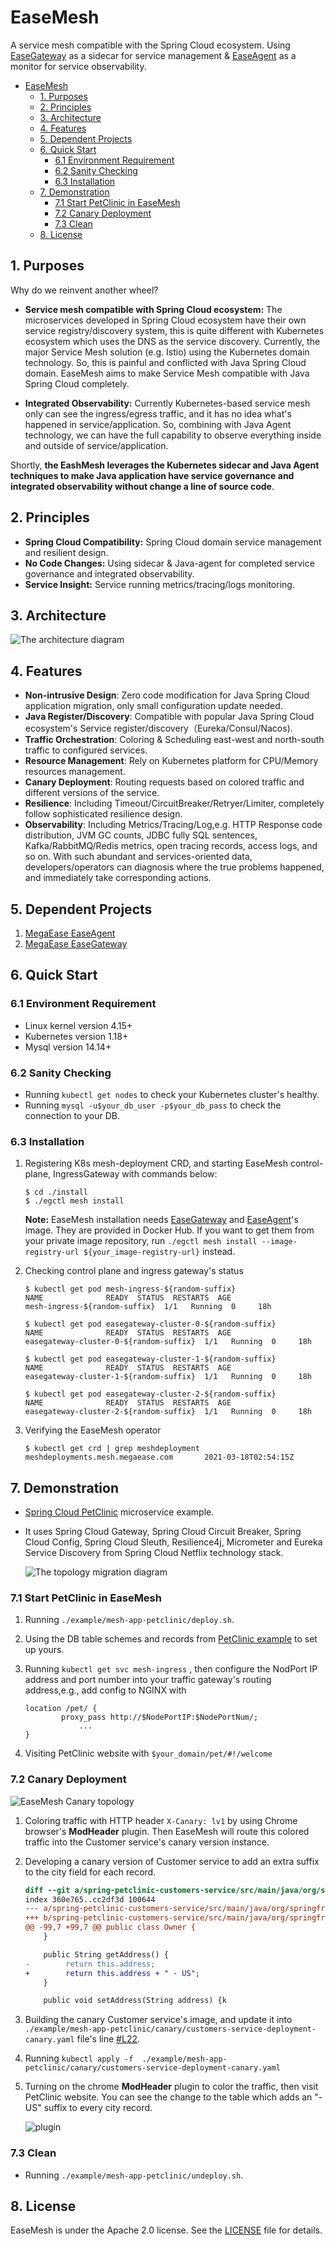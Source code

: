 # EaseMesh
A service mesh compatible with the Spring Cloud ecosystem. Using [EaseGateway](https://github.com/megaease/easegateway) as a sidecar for service management & [EaseAgent](https://github.com/megaease/easeagent) as a monitor for service observability.

- [EaseMesh](#easemesh)
  - [1. Purposes](#1-purposes)
  - [2. Principles](#2-principles)
  - [3. Architecture](#3-architecture)
  - [4. Features](#4-features)
  - [5. Dependent Projects](#5-dependent-projects)
  - [6. Quick Start](#6-quick-start)
    - [6.1 Environment Requirement](#61-environment-requirement)
    - [6.2 Sanity Checking](#62-sanity-checking)
    - [6.3 Installation](#63-installation)
  - [7. Demonstration](#7-demonstration)
    - [7.1 Start PetClinic in EaseMesh](#71-start-petclinic-in-easemesh)
    - [7.2 Canary Deployment](#72-canary-deployment)
    - [7.3 Clean](#73-clean)
  - [8. License](#8-license)

## 1. Purposes
Why do we reinvent another wheel?

* **Service mesh compatible with Spring Cloud ecosystem:** The microservices developed in Spring Cloud ecosystem have their own service registry/discovery system, this is quite different with Kubernetes ecosystem which uses the DNS as the service discovery. Currently, the major Service Mesh solution (e.g. Istio) using the Kubernetes domain technology. So, this is painful and conflicted with Java Spring Cloud domain. EaseMesh aims to make Service Mesh compatible with Java Spring Cloud completely. 

* **Integrated Observability:** Currently Kubernetes-based service mesh only can see the ingress/egress traffic, and it has no idea what's happened in service/application. So, combining with Java Agent technology, we can have the full capability to observe everything inside and outside of service/application.

Shortly, **the EashMesh leverages the Kubernetes sidecar and Java Agent techniques to make Java application have service governance and integrated observability without change a line of source code**.

## 2. Principles
* **Spring Cloud Compatibility:** Spring Cloud domain service management and resilient design.
* **No Code Changes:** Using sidecar & Java-agent for completed service governance and integrated observability.
* **Service Insight:** Service running metrics/tracing/logs monitoring. 
 

## 3. Architecture

![The architecture diagram](./imgs/architecture.png)

## 4. Features

* **Non-intrusive Design**: Zero code modification for Java Spring Cloud application migration, only small configuration update needed.
* **Java Register/Discovery**: Compatible with popular Java Spring Cloud ecosystem's Service register/discovery（Eureka/Consul/Nacos). 
* **Traffic Orchestration**: Coloring & Scheduling east-west and north-south traffic to configured services. 
* **Resource Management**: Rely on Kubernetes platform for CPU/Memory resources management. 
* **Canary Deployment**: Routing requests based on colored traffic and different versions of the service.
* **Resilience**: Including Timeout/CircuitBreaker/Retryer/Limiter, completely follow sophisticated resilience design.
* **Observability**: Including Metrics/Tracing/Log,e.g. HTTP Response code distribution, JVM GC counts, JDBC fully SQL sentences, Kafka/RabbitMQ/Redis metrics, open tracing records, access logs, and so on. With such abundant and services-oriented data, developers/operators can diagnosis where the true problems happened, and immediately take corresponding actions.

## 5. Dependent Projects
1. [MegaEase EaseAgent](https://github.com/megaease/easeagent) 
2. [MegaEase EaseGateway](https://github.com/megaease/easegateway) 

## 6. Quick Start
### 6.1 Environment Requirement 
* Linux kernel version 4.15+
* Kubernetes version 1.18+
* Mysql version 14.14+


### 6.2 Sanity Checking
* Running `kubectl get nodes` to check your Kubernetes cluster's healthy. 
* Running  `mysql -u$your_db_user -p$your_db_pass` to check the connection to your DB. 

### 6.3 Installation

1. Registering K8s mesh-deployment CRD, and starting EaseMesh control-plane, IngressGateway with commands below:

    ```shell
    $ cd ./install
    $ ./egctl mesh install
    ```
    **Note:** EaseMesh installation needs [EaseGateway](https://github.com/megaease/easegateway) and [EaseAgent](https://github.com/megaease/easeagent)'s image. They are provided in Docker Hub. If you want to get them from your private image repository, run `./egctl mesh install --image-registry-url ${your_image-registry-url}` instead. 

2. Checking control plane and ingress gateway's status 

    ```shell
    $ kubectl get pod mesh-ingress-${random-suffix}   
    NAME              READY  STATUS  RESTARTS  AGE
    mesh-ingress-${random-suffix}  1/1   Running  0     18h

    $ kubectl get pod easegateway-cluster-0-${random-suffix}
    NAME              READY  STATUS  RESTARTS  AGE
    easegateway-cluster-0-${random-suffix}  1/1   Running  0     18h

    $ kubectl get pod easegateway-cluster-1-${random-suffix}
    NAME              READY  STATUS  RESTARTS  AGE
    easegateway-cluster-1-${random-suffix}  1/1   Running  0     18h

    $ kubectl get pod easegateway-cluster-2-${random-suffix}
    NAME              READY  STATUS  RESTARTS  AGE
    easegateway-cluster-2-${random-suffix}  1/1   Running  0     18h
    ```


3. Verifying the EaseMesh operator

    ```shell
    $ kubectl get crd | grep meshdeployment              
    meshdeployments.mesh.megaease.com       2021-03-18T02:54:15Z
    ```

## 7. Demonstration  

*  [Spring Cloud PetClinic](https://github.com/spring-petclinic/spring-petclinic-cloud) microservice example.
* It uses Spring Cloud Gateway, Spring Cloud Circuit Breaker, Spring Cloud Config, Spring Cloud Sleuth, Resilience4j, Micrometer and Eureka Service Discovery from Spring Cloud Netflix technology stack.

  ![The topology migration diagram](imgs/topology-migration.png)


### 7.1 Start PetClinic in EaseMesh

1. Running  `./example/mesh-app-petclinic/deploy.sh`. 

2. Using the DB table schemes and records from [PetClinic example](https://github.com/spring-projects/spring-petclinic/tree/main/src/main/resources/db/mysql) to set up yours.

3. Running `kubectl get svc mesh-ingress` , then configure the NodPort IP address and port number into your traffic gateway's routing address,e.g., add config to NGINX with
    ```
    location /pet/ {
            proxy_pass http://$NodePortIP:$NodePortNum/;
                ...
    }

    ```
4. Visiting PetClinic website with `$your_domain/pet/#!/welcome` 

### 7.2 Canary Deployment

![EaseMesh Canary topology](./imgs/canary-deployment.png)

1. Coloring traffic with HTTP header `X-Canary: lv1` by using Chrome browser's **ModHeader** plugin. Then EaseMesh will route this colored traffic into the Customer service's canary version instance. 


2. Developing a canary version of Customer service to add an extra suffix to the city field for each record. 


    ```diff
    diff --git a/spring-petclinic-customers-service/src/main/java/org/springframework/samples/petclinic/customers/model/Owner.java b/spring-petclinic-customers-service/src/main/java/org/springframework/samples/petclinic/customers/model/Owner.java
    index 360e765..cc2df3d 100644
    --- a/spring-petclinic-customers-service/src/main/java/org/springframework/samples/petclinic/customers/model/Owner.java
    +++ b/spring-petclinic-customers-service/src/main/java/org/springframework/samples/petclinic/customers/model/Owner.java
    @@ -99,7 +99,7 @@ public class Owner {
        }
    
        public String getAddress() {
    -        return this.address;
    +        return this.address + " - US";
        }
    
        public void setAddress(String address) {k
    ```

3. Building the canary Customer service's image, and update it into `./example/mesh-app-petclinic/canary/customers-service-deployment-canary.yaml` file's line [#L22](https://github.com/megaease/easemesh/blob/main/example/mesh-app-petclinic/canary/customers-service-deployment-canary.yaml#L22). 

4. Running `kubectl apply -f  ./example/mesh-app-petclinic/canary/customers-service-deployment-canary.yaml`

5. Turning on the chrome **ModHeader** plugin to color the traffic, then visit PetClinic website. You can see the change to the table which adds an "-US" suffix to every city record. 


    ![plugin](./imgs/chrome_plugin.png)

### 7.3 Clean
* Running `./example/mesh-app-petclinic/undeploy.sh`.

## 8. License
EaseMesh is under the Apache 2.0 license. See the [LICENSE](./LICENSE) file for details.
